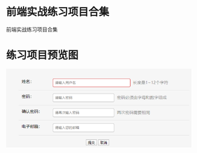 <!--
 * @Author: CoderLeiShuo
 * @Description
 * @version: 1.0.0
 * @Date: 2020-05-31 19:23:48
 * @LastEditTime: 2020-05-31 19:38:13
 * @LastEditos: CoderLeiShuo
--> 
# 前端实战练习项目合集
前端实战练习项目合集

# 练习项目预览图
![](https://raw.githubusercontent.com/CoderLeiShuo/cloudimgs/master/imgs/20200531193608.png)